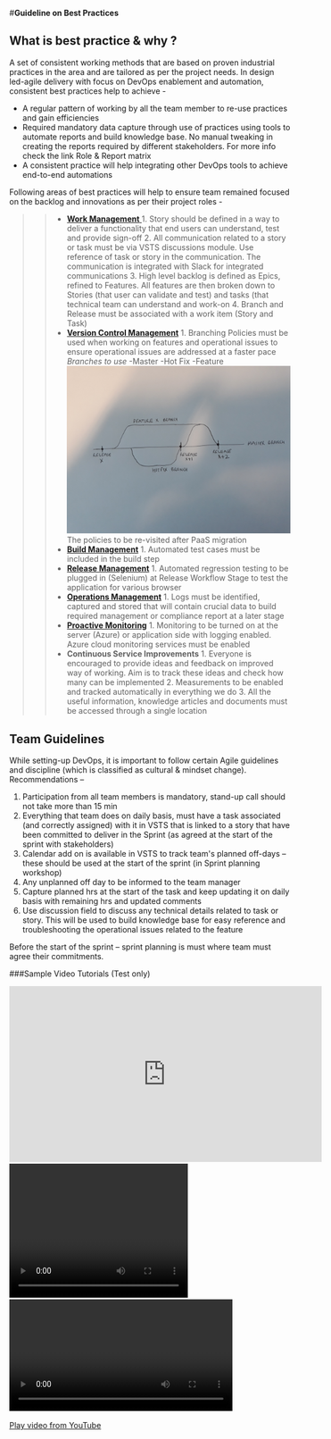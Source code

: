 #**Guideline on Best Practices**

## **What is best practice & why ?**

A set of consistent working methods that are based on proven industrial practices in the area and are tailored as per the project needs.  In design led-agile delivery with focus on DevOps enablement and automation, consistent best practices help to achieve -

- A regular pattern of working by all the team member to re-use practices and gain efficiencies
- Required mandatory data capture through use of practices using tools to automate reports and build knowledge base. No manual tweaking in creating the reports required by different stakeholders. For more info check the link Role & Report matrix 
- A consistent practice will help integrating other DevOps tools to achieve end-to-end automations


Following areas of best practices will help to ensure team remained focused on the backlog and innovations as per their project roles - 

>> - [**Work Management** ](/Best-Practices/Work-Hub)
         1. Story should be defined in a way to deliver a functionality that end users can understand, test and provide sign-off
         2. All communication related to a story or task must be via VSTS discussions module. Use reference of task or story in the communication. The communication is integrated with Slack for integrated communications
        3. High level backlog is defined as Epics, refined to Features. All features are then broken down to Stories (that user can validate and test) and tasks (that technical team can understand and work-on
        4. Branch and Release must be associated with a work item (Story and Task)
>> - [**Version Control Management**](https://docs.microsoft.com/en-us/vsts/git/tutorial/gitworkflow?view=vsts)
        1. Branching Policies must be used when working on features and operational issues to ensure operational issues are addressed at a faster pace
*Branches to use* 
-Master
-Hot Fix
-Feature
![20180522_113357.jpg](.attachments/20180522_113357-ac90e679-d6c8-4387-b02a-50fce6150b1f.jpg)
The policies to be re-visited after PaaS migration
>> - [**Build Management**](https://docs.microsoft.com/en-us/vsts/build-release/actions/ci-cd-part-1?view=vsts)
        1. Automated test cases must be included in the build step
>> - [**Release Management**](https://docs.microsoft.com/en-us/vsts/build-release/actions/define-multistage-release-process?view=vsts)
        1. Automated regression testing to be plugged in (Selenium) at Release Workflow Stage to test the application for various browser
>> - [**Operations Management**](https://docs.microsoft.com/en-us/azure/operations-management-suite/operations-management-suite-overview)
        1. Logs must be identified, captured and stored that will contain crucial data to build required management or compliance report at a later stage
>> - [**Proactive Monitoring**](https://docs.microsoft.com/en-us/azure/monitoring-and-diagnostics/monitoring-overview)
        1. Monitoring to be turned on at the server (Azure) or application side with logging enabled. Azure cloud monitoring services must be enabled 
>> - **Continuous Service Improvements**
        1. Everyone is encouraged to provide ideas and feedback on improved way of working. Aim is to track these ideas and check how many can be implemented
        2. Measurements to be enabled and tracked automatically  in everything we do
        3. All the useful information, knowledge articles and documents must be accessed through a single location

## **Team Guidelines**

While setting-up DevOps, it is important to follow certain Agile guidelines and discipline (which is classified as cultural & mindset change). Recommendations  –

1.	Participation from all team members is mandatory, stand-up call should not take more than 15 min
2.	Everything that team does on daily basis, must have a task associated (and correctly assigned) with it in VSTS that is linked to a story that have been committed to deliver in the Sprint (as agreed at the start of the sprint with stakeholders)
3.	Calendar add on is available in VSTS to track team's planned off-days – these should be used at the start of the sprint (in Sprint planning workshop)
4.	Any unplanned off day to be informed to the team manager
5.	Capture planned hrs at the start of the task and keep updating it on daily basis with remaining hrs and updated comments
6.	Use discussion field to discuss any technical details related to task or story. This will be used to build knowledge base for easy reference and troubleshooting the operational issues related to the feature

Before the start of the sprint – sprint planning is must where team must agree their commitments. 


###Sample Video Tutorials (Test only)

<html><iframe width="560" height="315" src="https://www.youtube.com/embed/pgz3Ua-I8UM?rel=0&amp;showinfo=0" frameborder="0" allow="autoplay; encrypted-media" allowfullscreen></iframe></html>

<video width="320" height="240" controls>
  <source src="https://www.youtube.com/watch?v=KgWRzjwiXP8" >
</video>
<video src="<https://www.youtube.com/embed/Vj7DmdO4-Fg?rel=0>" width=400 controls allowfullscreen>
</video>

[Play video from YouTube](https://www.youtube.com/embed/Vj7DmdO4-Fg?rel=0)

